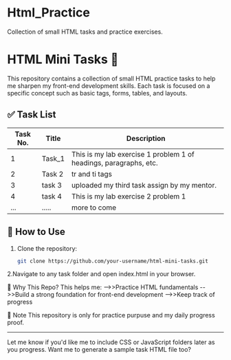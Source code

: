 # Html_Practice
Collection of small HTML tasks and practice exercises.
# HTML Mini Tasks 🚀

This repository contains a collection of small HTML practice tasks to help me sharpen my front-end development skills. Each task is focused on a specific concept such as basic tags, forms, tables, and layouts.

## ✅ Task List

| Task No. | Title        | Description                           |
|----------|--------------|---------------------------------------|
| 1 | Task_1 | This is my lab exercise 1 problem 1 of headings, paragraphs, etc.|
| 2 | Task 2 | tr and ti tags |
| 3 | task 3 | uploaded my third task assign by my mentor.|
| 4 | task 4 | This is my lab exercise 2 problem 1 |
| ... |.....| more to come    |

## 🔧 How to Use

1. Clone the repository:
   ```bash
   git clone https://github.com/your-username/html-mini-tasks.git
2.Navigate to any task folder and open index.html in your browser.

🧠 Why This Repo?
This helps me:
-->>Practice HTML fundamentals
-->>Build a strong foundation for front-end development
-->>Keep track of progress

📌 Note
This repository is only for practice purpuse and my daily progress proof.

---

Let me know if you'd like me to include CSS or JavaScript folders later as you progress. Want me to generate a sample task HTML file too?

